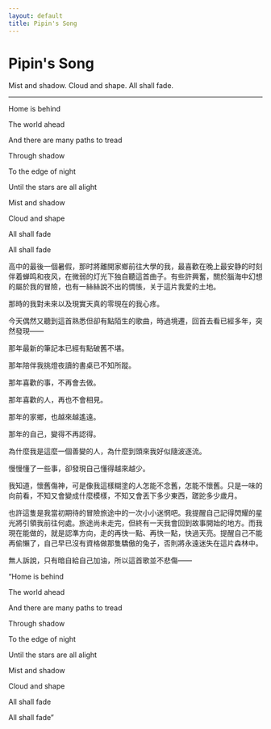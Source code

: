 ```yaml
---
layout: default
title: Pipin's Song
---
```


# Pipin's Song #

Mist and shadow. Cloud and shape. All shall fade.

-----

Home is behind

The world ahead

And there are many paths to tread

Through shadow

To the edge of night

Until the stars are all alight

Mist and shadow

Cloud and shape

All shall fade

All shall fade

高中的最後一個暑假，那时將離開家鄉前往大學的我，最喜歡在晚上最安静的时刻伴着蝉鸣和夜风，在微弱的灯光下独自聽這首曲子。有些許興奮，關於腦海中幻想的屬於我的冒險，也有一絲絲說不出的惆悵，关于這片我愛的土地。

那時的我對未來以及現實天真的零現在的我心疼。

今天偶然又聽到這首熟悉但卻有點陌生的歌曲，時過境遷，回首去看已經多年，突然發現——

那年最新的筆記本已經有點破舊不堪。

那年陪伴我挑燈夜讀的書桌已不知所蹤。

那年喜歡的事，不再會去做。

那年喜歡的人，再也不會相見。

那年的家鄉，也越來越遙遠。

那年的自己，變得不再認得。

為什麼我是這麼一個善變的人，為什麼到頭來我好似隨波逐流。

慢慢懂了一些事，卻發現自己懂得越來越少。

我知道，懷舊傷神，可是像我這樣糊塗的人怎能不念舊，怎能不懷舊。只是一味的向前看，不知又會變成什麼模樣，不知又會丟下多少東西，蹉跎多少歲月。

也許這隻是我當初期待的冒險旅途中的一次小小迷惘吧。我提醒自己記得閃耀的星光將引領我前往何處。旅途尚未走完，但終有一天我會回到故事開始的地方。而我現在能做的，就是認準方向，走的再快一點、再快一點，快過天亮。提醒自己不能再偷懶了，自己早已沒有資格做那隻驕傲的兔子，否則將永遠迷失在這片森林中。

無人訴說，只有暗自給自己加油，所以這首歌並不悲傷——

“Home is behind

The world ahead

And there are many paths to tread

Through shadow

To the edge of night

Until the stars are all alight

Mist and shadow

Cloud and shape

All shall fade

All shall fade”

